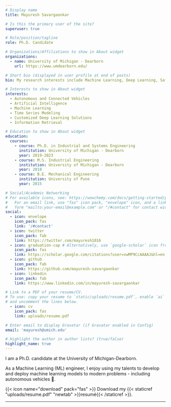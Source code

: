 ```yaml
---
# Display name
title: Mayuresh Savargaonkar

# Is this the primary user of the site?
superuser: true

# Role/position/tagline
role: Ph.D. Candidate

# Organizations/Affiliations to show in About widget
organizations:
  - name: University of Michigan - Dearborn
    url: https://www.umdearborn.edu/

# Short bio (displayed in user profile at end of posts)
bio: My research interests include Machine Learning, Deep Learning, Safety of Autonomous vehicles, Bayesian methods, Warranty analytics.

# Interests to show in About widget
interests:
  - Autonomous and Connected Vehicles
  - Artificial Intelligence
  - Machine Learning
  - Time Series Modeling
  - Customized Deep Learning Solutions
  - Information Retrieval

# Education to show in About widget
education:
  courses:
    - course: Ph.D. in Industrial and Systems Engineering
      institution: University of Michigan - Dearborn
      year: 2019-2023
    - course: M.S. Industrial Engineering
      institution: University of Michigan - Dearborn
      year: 2018
    - course: B.E. Mechanical Engineering
      institution: University of Pune
      year: 2015

# Social/Academic Networking
# For available icons, see: https://wowchemy.com/docs/getting-started/page-builder/#icons
#   For an email link, use "fas" icon pack, "envelope" icon, and a link in the
#   form "mailto:your-email@example.com" or "/#contact" for contact widget.
social:
  - icon: envelope
    icon_pack: fas
    link: '/#contact'
  - icon: twitter
    icon_pack: fab
    link: https://twitter.com/mayuresh1016
  - icon: graduation-cap # Alternatively, use `google-scholar` icon from `ai` icon pack
    icon_pack: fas
    link: https://scholar.google.com/citations?user=vwMP9CcAAAAJ&hl=en
  - icon: github
    icon_pack: fab
    link: https://github.com/mayuresh-savargaonkar
  - icon: linkedin
    icon_pack: fab
    link: https://www.linkedin.com/in/mayuresh-savargaonkar

# Link to a PDF of your resume/CV.
# To use: copy your resume to `static/uploads/resume.pdf`, enable `ai` icons in `params.toml`,
# and uncomment the lines below.
  - icon: cv
    icon_pack: fas
    link: uploads/resume.pdf

# Enter email to display Gravatar (if Gravatar enabled in Config)
email: 'mayuresh@umich.edu'

# Highlight the author in author lists? (true/false)
highlight_name: true
---
```


I am a Ph.D. candidate at the University of Michigan-Dearborn.

As a Machine Learning (ML) engineer, I enjoy using my talents to develop and deploy machine learning models to modern problems - including autonomous vehicles 🚗.


{{< icon name="download" pack="fas" >}} Download my {{< staticref "uploads/resume.pdf" "newtab" >}}resumé{{< /staticref >}}.

---
